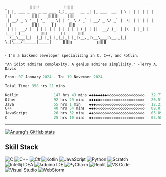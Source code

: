 ```
  _                      _             _           _ _   _ _   _ _     _          ⣿⣿⡿⠇          ⠸⢿⣿⣿
 | |_ ___ _ __ _ __ ___ (_)_ __   __ _| |_ ___  __| | \ | | | | | |   | |         ⣿⣿⡇   ⢸⣿⣿⣿⡇   ⢸⣿⣿
 | __/ _ \ '__| '_ ` _ \| | '_ \ / _` | __/ _ \/ _` |  \| | | | | |   | |         ⣿⣿⡇     ⢸⢸ ​​​​​​​    ⢸⣿⣿
 | ||  __/ |  | | | | | | | | | | (_| | ||  __/ (_| | |\  | |_| | |___| |___      ⣿⣿⡇     ⢸⢸     ⢸⣿⣿
  \__\___|_|  |_| |_| |_|_|_| |_|\__,_|\__\___|\__,_|_| \_|\___/|_____|_____|     ⣿⣿⣷⡆          ⢰⣾⣿⣿
                                                                             
```

```
⁃ I'm a backend developer specializing in C, C++, and Kotlin.

"An idiot admires complexity. A genius admires simplicity." -Terry A. Davis
```

<!--START_SECTION:waka-->

```c++
From: 07 January 2024 - To: 19 November 2024

Total Time: 358 hrs 21 mins

Kotlin                147 hrs 43 mins ◆◆◆◆◆◆◆◆◇◇◇◇◇◇◇◇◇◇◇◇◇◇◇◇◇   32.77 %
Other                 92 hrs 29 mins  ◆◆◆◆◆◇◇◇◇◇◇◇◇◇◇◇◇◇◇◇◇◇◇◇◇   20.51 %
Java                  55 hrs 1 min    ◆◆◆◇◇◇◇◇◇◇◇◇◇◇◇◇◇◇◇◇◇◇◇◇◇   12.21 %
C++                   40 hrs 54 mins  ◆◆◈◇◇◇◇◇◇◇◇◇◇◇◇◇◇◇◇◇◇◇◇◇◇   09.07 %
JavaScript            26 hrs 32 mins  ◆◈◇◇◇◇◇◇◇◇◇◇◇◇◇◇◇◇◇◇◇◇◇◇◇   05.89 %
C                     25 hrs 10 mins  ◆◈◇◇◇◇◇◇◇◇◇◇◇◇◇◇◇◇◇◇◇◇◇◇◇   05.58 %
```

<!--END_SECTION:waka-->
<hr>

[![Anurag's GitHub stats](https://github-readme-stats.vercel.app/api?username=terminatedNULL&theme=transparent)](https://github.com/anuraghazra/github-readme-stats)

## Skill Stack
![C](https://img.shields.io/badge/C-00599C?style=flat&logo=c&logoColor=white)
![C++](https://img.shields.io/badge/C%2B%2B-00599C?style=flat&logo=c%2B%2B&logoColor=white)
![C#](https://img.shields.io/badge/C%23-239120?style=flat&logo=csharp&logoColor=white)
![Kotlin](https://img.shields.io/badge/Kotlin-B125EA?style=flat&logo=kotlin&logoColor=white)
![JavaScript](https://img.shields.io/badge/JavaScript-323330?style=flat&logo=javascript&logoColor=F7DF1E)
![Python](https://img.shields.io/badge/Python-FFD43B?style=flat&logo=python&logoColor=blue)
![Scratch](https://img.shields.io/badge/Scratch-4D97FF?style=flat&logo=Scratch&logoColor=white)
<br>
![Intellij IDEA](https://img.shields.io/badge/IntelliJ_IDEA-000000.svg?style=flat&logo=intellij-idea&logoColor=white)
![Arduino IDE](https://img.shields.io/badge/Arduino_IDE-00979D?style=flat&logo=arduino&logoColor=white)
![PyCharm](https://img.shields.io/badge/IntelliJ_IDEA-000000.svg?style=flat&logo=intellij-idea&logoColor=white)
![Replit](https://img.shields.io/badge/replit-667881?style=flat&logo=replit&logoColor=white)
![VS Code](https://img.shields.io/badge/VSCode-0078D4?style=flat&logo=visual%20studio%20code&logoColor=white)
![Visual Studio](https://img.shields.io/badge/Visual_Studio-5C2D91?style=flat&logo=visual%20studio&logoColor=white)
![WebStorm](https://img.shields.io/badge/WebStorm-000000?style=flat&logo=WebStorm&logoColor=white)

